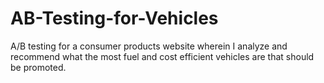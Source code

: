 # AB-Testing-for-Vehicles
A/B testing for a consumer products website wherein I analyze and recommend what the most fuel and cost efficient vehicles are that should be promoted.
